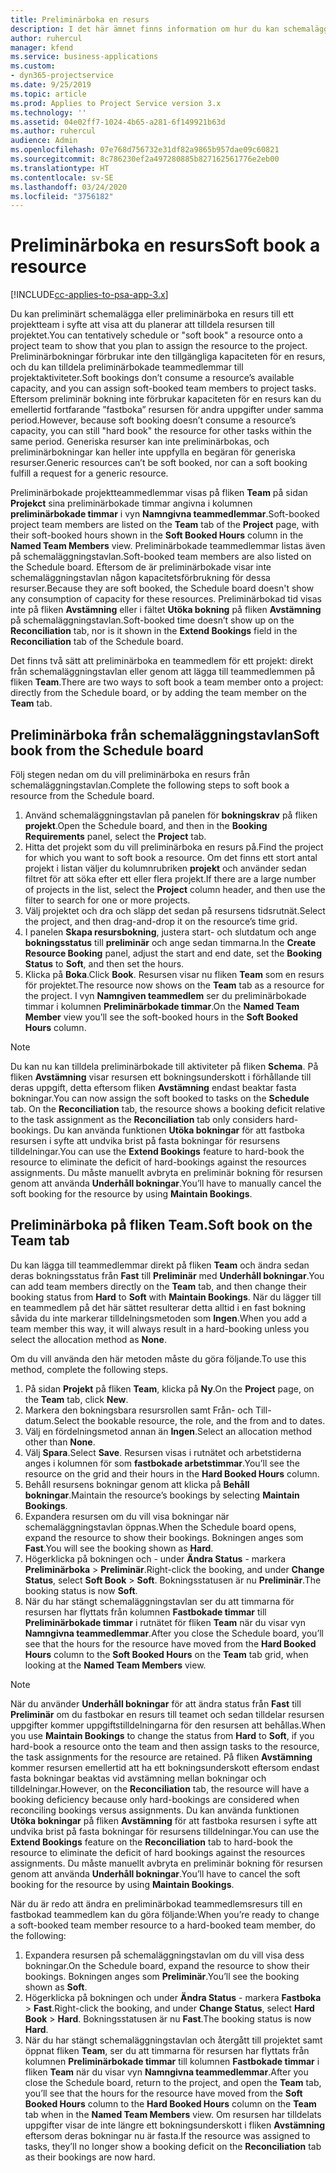 ```yaml
---
title: Preliminärboka en resurs
description: I det här ämnet finns information om hur du kan schemalägga eller preliminärboka projektteammedlemmar.
author: ruhercul
manager: kfend
ms.service: business-applications
ms.custom:
- dyn365-projectservice
ms.date: 9/25/2019
ms.topic: article
ms.prod: Applies to Project Service version 3.x
ms.technology: ''
ms.assetid: 04e02ff7-1024-4b65-a281-6f149921b63d
ms.author: ruhercul
audience: Admin
ms.openlocfilehash: 07e768d756732e31df82a9865b957dae09c60821
ms.sourcegitcommit: 8c786230ef2a497280885b827162561776e2eb00
ms.translationtype: HT
ms.contentlocale: sv-SE
ms.lasthandoff: 03/24/2020
ms.locfileid: "3756182"
---
```

# <a name="soft-book-a-resource"></a><span data-ttu-id="5d489-103">Preliminärboka en resurs</span><span class="sxs-lookup"><span data-stu-id="5d489-103">Soft book a resource</span></span>

[!INCLUDE[cc-applies-to-psa-app-3.x](../includes/cc-applies-to-psa-app-3x.md)]

<span data-ttu-id="5d489-104">Du kan preliminärt schemalägga eller preliminärboka en resurs till ett projektteam i syfte att visa att du planerar att tilldela resursen till projektet.</span><span class="sxs-lookup"><span data-stu-id="5d489-104">You can tentatively schedule or "soft book" a resource onto a project team to show that you plan to assign the resource to the project.</span></span> <span data-ttu-id="5d489-105">Preliminärbokningar förbrukar inte den tillgängliga kapaciteten för en resurs, och du kan tilldela preliminärbokade teammedlemmar till projektaktiviteter.</span><span class="sxs-lookup"><span data-stu-id="5d489-105">Soft bookings don’t consume a resource’s available capacity, and you can assign soft-booked team members to project tasks.</span></span> <span data-ttu-id="5d489-106">Eftersom preliminär bokning inte förbrukar kapaciteten för en resurs kan du emellertid fortfarande ”fastboka” resursen för andra uppgifter under samma period.</span><span class="sxs-lookup"><span data-stu-id="5d489-106">However, because soft booking doesn’t consume a resource’s capacity, you can still "hard book" the resource for other tasks within the same period.</span></span> <span data-ttu-id="5d489-107">Generiska resurser kan inte preliminärbokas, och preliminärbokningar kan heller inte uppfylla en begäran för generiska resurser.</span><span class="sxs-lookup"><span data-stu-id="5d489-107">Generic resources can’t be soft booked, nor can a soft booking fulfill a request for a generic resource.</span></span>

<span data-ttu-id="5d489-108">Preliminärbokade projektteammedlemmar visas på fliken **Team** på sidan **Projekct** sina preliminärbokade timmar angivna i kolumnen **preliminärbokade timmar** i vyn **Namngivna teammedlemmar**.</span><span class="sxs-lookup"><span data-stu-id="5d489-108">Soft-booked project team members are listed on the **Team** tab of the **Project** page, with their soft-booked hours shown in the **Soft Booked Hours** column in the **Named Team Members** view.</span></span> <span data-ttu-id="5d489-109">Preliminärbokade teammedlemmar listas även på schemaläggningstavlan.</span><span class="sxs-lookup"><span data-stu-id="5d489-109">Soft-booked team members are also listed on the Schedule board.</span></span> <span data-ttu-id="5d489-110">Eftersom de är preliminärbokade visar inte schemaläggningstavlan någon kapacitetsförbrukning för dessa resurser.</span><span class="sxs-lookup"><span data-stu-id="5d489-110">Because they are soft booked, the Schedule board doesn't show any consumption of capacity for these resources.</span></span> <span data-ttu-id="5d489-111">Preliminärbokad tid visas inte på fliken **Avstämning** eller i fältet **Utöka bokning** på fliken **Avstämning** på schemaläggningstavlan.</span><span class="sxs-lookup"><span data-stu-id="5d489-111">Soft-booked time doesn’t show up on the **Reconciliation** tab, nor is it shown in the **Extend Bookings** field in the **Reconciliation** tab of the Schedule board.</span></span> 

<span data-ttu-id="5d489-112">Det finns två sätt att preliminärboka en teammedlem för ett projekt: direkt från schemaläggningstavlan eller genom att lägga till teammedlemmen på fliken **Team**.</span><span class="sxs-lookup"><span data-stu-id="5d489-112">There are two ways to soft book a team member onto a project: directly from the Schedule board, or by adding the team member on the **Team** tab.</span></span> 

## <a name="soft-book-from-the-schedule-board"></a><span data-ttu-id="5d489-113">Preliminärboka från schemaläggningstavlan</span><span class="sxs-lookup"><span data-stu-id="5d489-113">Soft book from the Schedule board</span></span>
<span data-ttu-id="5d489-114">Följ stegen nedan om du vill preliminärboka en resurs från schemaläggningstavlan.</span><span class="sxs-lookup"><span data-stu-id="5d489-114">Complete the following steps to soft book a resource from the Schedule board.</span></span> 

1. <span data-ttu-id="5d489-115">Använd schemaläggningstavlan på panelen för **bokningskrav** på fliken **projekt**.</span><span class="sxs-lookup"><span data-stu-id="5d489-115">Open the Schedule board, and then in the **Booking Requirements** panel, select the **Project** tab.</span></span>
2. <span data-ttu-id="5d489-116">Hitta det projekt som du vill preliminärboka en resurs på.</span><span class="sxs-lookup"><span data-stu-id="5d489-116">Find the project for which you want to soft book a resource.</span></span> <span data-ttu-id="5d489-117">Om det finns ett stort antal projekt i listan väljer du kolumnrubriken **projekt** och använder sedan filtret för att söka efter ett eller flera projekt.</span><span class="sxs-lookup"><span data-stu-id="5d489-117">If there are a large number of projects in the list, select the **Project** column header, and then use the filter to search for one or more projects.</span></span>
3. <span data-ttu-id="5d489-118">Välj projektet och dra och släpp det sedan på resursens tidsrutnät.</span><span class="sxs-lookup"><span data-stu-id="5d489-118">Select the project, and then drag-and-drop it on the resource’s time grid.</span></span>
5. <span data-ttu-id="5d489-119">I panelen **Skapa resursbokning**, justera start- och slutdatum och ange **bokningsstatus** till **preliminär** och ange sedan timmarna.</span><span class="sxs-lookup"><span data-stu-id="5d489-119">In the **Create Resource Booking** panel, adjust the start and end date, set the **Booking Status** to **Soft**, and then set the hours.</span></span> 
6. <span data-ttu-id="5d489-120">Klicka på **Boka**.</span><span class="sxs-lookup"><span data-stu-id="5d489-120">Click **Book**.</span></span> <span data-ttu-id="5d489-121">Resursen visar nu fliken **Team** som en resurs för projektet.</span><span class="sxs-lookup"><span data-stu-id="5d489-121">The resource now shows on the **Team** tab as a resource for the project.</span></span> <span data-ttu-id="5d489-122">I vyn **Namngiven teammedlem** ser du preliminärbokade timmar i kolumnen **Preliminärbokade timmar**.</span><span class="sxs-lookup"><span data-stu-id="5d489-122">On the **Named Team Member** view you’ll see the soft-booked hours in the **Soft Booked Hours** column.</span></span>

> [!NOTE]
> <span data-ttu-id="5d489-123">Du kan nu kan tilldela preliminärbokade till aktiviteter på fliken **Schema**. På fliken **Avstämning** visar resursen ett bokningsunderskott i förhållande till deras uppgift, detta eftersom fliken **Avstämning** endast beaktar fasta bokningar.</span><span class="sxs-lookup"><span data-stu-id="5d489-123">You can now assign the soft booked to tasks on the **Schedule** tab. On the **Reconciliation** tab, the resource shows a booking deficit relative to the task assignment as the **Reconciliation** tab only considers hard-bookings.</span></span> <span data-ttu-id="5d489-124">Du kan använda funktionen **Utöka bokningar** för att fastboka resursen i syfte att undvika brist på fasta bokningar för resursens tilldelningar.</span><span class="sxs-lookup"><span data-stu-id="5d489-124">You can use the **Extend Bookings** feature to hard-book the resource to eliminate the deficit of hard-bookings against the resources assignments.</span></span> <span data-ttu-id="5d489-125">Du måste manuellt avbryta en preliminär bokning för resursen genom att använda **Underhåll bokningar**.</span><span class="sxs-lookup"><span data-stu-id="5d489-125">You’ll have to manually cancel the soft booking for the resource by using **Maintain Bookings**.</span></span>

## <a name="soft-book-on-the-team-tab"></a><span data-ttu-id="5d489-126">Preliminärboka på fliken Team.</span><span class="sxs-lookup"><span data-stu-id="5d489-126">Soft book on the Team tab</span></span>

<span data-ttu-id="5d489-127">Du kan lägga till teammedlemmar direkt på fliken **Team** och ändra sedan deras bokningsstatus från **Fast** till **Preliminär** med **Underhåll bokningar**.</span><span class="sxs-lookup"><span data-stu-id="5d489-127">You can add team members directly on the **Team** tab, and then change their booking status from **Hard** to **Soft** with **Maintain Bookings**.</span></span> <span data-ttu-id="5d489-128">När du lägger till en teammedlem på det här sättet resulterar detta alltid i en fast bokning såvida du inte markerar tilldelningsmetoden som **Ingen**.</span><span class="sxs-lookup"><span data-stu-id="5d489-128">When you add a team member this way, it will always result in a hard-booking unless you select the allocation method as **None**.</span></span>

<span data-ttu-id="5d489-129">Om du vill använda den här metoden måste du göra följande.</span><span class="sxs-lookup"><span data-stu-id="5d489-129">To use this method, complete the following steps.</span></span>

1. <span data-ttu-id="5d489-130">På sidan **Projekt** på fliken **Team**, klicka på **Ny**.</span><span class="sxs-lookup"><span data-stu-id="5d489-130">On the **Project** page, on the **Team** tab, click **New**.</span></span>
2. <span data-ttu-id="5d489-131">Markera den bokningsbara resursrollen samt Från- och Till-datum.</span><span class="sxs-lookup"><span data-stu-id="5d489-131">Select the bookable resource, the role, and the from and to dates.</span></span>
3. <span data-ttu-id="5d489-132">Välj en fördelningsmetod annan än **Ingen**.</span><span class="sxs-lookup"><span data-stu-id="5d489-132">Select an allocation method other than **None**.</span></span>
4. <span data-ttu-id="5d489-133">Välj **Spara**.</span><span class="sxs-lookup"><span data-stu-id="5d489-133">Select **Save**.</span></span> <span data-ttu-id="5d489-134">Resursen visas i rutnätet och arbetstiderna anges i kolumnen för som **fastbokade arbetstimmar**.</span><span class="sxs-lookup"><span data-stu-id="5d489-134">You’ll see the resource on the grid and their hours in the **Hard Booked Hours** column.</span></span>
5. <span data-ttu-id="5d489-135">Behåll resursens bokningar genom att klicka på **Behåll bokningar**.</span><span class="sxs-lookup"><span data-stu-id="5d489-135">Maintain the resource’s bookings by selecting **Maintain Bookings**.</span></span>
6. <span data-ttu-id="5d489-136">Expandera resursen om du vill visa bokningar när schemaläggningstavlan öppnas.</span><span class="sxs-lookup"><span data-stu-id="5d489-136">When the Schedule board opens, expand the resource to show their bookings.</span></span> <span data-ttu-id="5d489-137">Bokningen anges som **Fast**.</span><span class="sxs-lookup"><span data-stu-id="5d489-137">You will see the booking shown as **Hard**.</span></span>
7. <span data-ttu-id="5d489-138">Högerklicka på bokningen och - under **Ändra Status** - markera **Preliminärboka** \> **Preliminär**.</span><span class="sxs-lookup"><span data-stu-id="5d489-138">Right-click the booking, and under **Change Status**, select **Soft Book** \> **Soft**.</span></span> <span data-ttu-id="5d489-139">Bokningsstatusen är nu **Preliminär**.</span><span class="sxs-lookup"><span data-stu-id="5d489-139">The booking status is now **Soft**.</span></span>
8. <span data-ttu-id="5d489-140">När du har stängt schemaläggningstavlan ser du att timmarna för resursen har flyttats från kolumnen **Fastbokade timmar** till **Preliminärbokade timmar** i rutnätet för fliken **Team** när du visar vyn **Namngivna teammedlemmar**.</span><span class="sxs-lookup"><span data-stu-id="5d489-140">After you close the Schedule board, you’ll see that the hours for the resource have moved from the **Hard Booked Hours** column to the **Soft Booked Hours** on the **Team** tab grid, when looking at the **Named Team Members** view.</span></span>

> [!NOTE]
> <span data-ttu-id="5d489-141">När du använder **Underhåll bokningar** för att ändra status från **Fast** till **Preliminär** om du fastbokar en resurs till teamet och sedan tilldelar resursen uppgifter kommer uppgiftstilldelningarna för den resursen att behållas.</span><span class="sxs-lookup"><span data-stu-id="5d489-141">When you use **Maintain Bookings** to change the status from **Hard** to **Soft**, if you hard-book a resource onto the team and then assign tasks to the resource, the task assignments for the resource are retained.</span></span> <span data-ttu-id="5d489-142">På fliken **Avstämning** kommer resursen emellertid att ha ett bokningsunderskott eftersom endast fasta bokningar beaktas vid avstämning mellan bokningar och tilldelningar.</span><span class="sxs-lookup"><span data-stu-id="5d489-142">However, on the **Reconciliation** tab, the resource will have a booking deficiency because only hard-bookings are considered when reconciling bookings versus assignments.</span></span> <span data-ttu-id="5d489-143">Du kan använda funktionen **Utöka bokningar** på fliken **Avstämning** för att fastboka resursen i syfte att undvika brist på fasta bokningar för resursens tilldelningar.</span><span class="sxs-lookup"><span data-stu-id="5d489-143">You can use the **Extend Bookings** feature on the **Reconciliation** tab to hard-book the resource to eliminate the deficit of hard bookings against the resources assignments.</span></span> <span data-ttu-id="5d489-144">Du måste manuellt avbryta en preliminär bokning för resursen genom att använda **Underhåll bokningar**.</span><span class="sxs-lookup"><span data-stu-id="5d489-144">You’ll have to cancel the soft booking for the resource by using **Maintain Bookings**.</span></span>

<span data-ttu-id="5d489-145">När du är redo att ändra en preliminärbokad teammedlemsresurs till en fastbokad teammedlem kan du göra följande:</span><span class="sxs-lookup"><span data-stu-id="5d489-145">When you’re ready to change a soft-booked team member resource to a hard-booked team member, do the following:</span></span>

1. <span data-ttu-id="5d489-146">Expandera resursen på schemaläggningstavlan om du vill visa dess bokningar.</span><span class="sxs-lookup"><span data-stu-id="5d489-146">On the Schedule board, expand the resource to show their bookings.</span></span> <span data-ttu-id="5d489-147">Bokningen anges som **Preliminär**.</span><span class="sxs-lookup"><span data-stu-id="5d489-147">You’ll see the booking shown as **Soft**.</span></span>
2. <span data-ttu-id="5d489-148">Högerklicka på bokningen och under **Ändra Status** - markera **Fastboka** \> **Fast**.</span><span class="sxs-lookup"><span data-stu-id="5d489-148">Right-click the booking, and under **Change Status**, select **Hard Book** \> **Hard**.</span></span> <span data-ttu-id="5d489-149">Bokningsstatusen är nu **Fast**.</span><span class="sxs-lookup"><span data-stu-id="5d489-149">The booking status is now **Hard**.</span></span>
3. <span data-ttu-id="5d489-150">När du har stängt schemaläggningstavlan och återgått till projektet samt öppnat fliken **Team**, ser du att timmarna för resursen har flyttats från kolumnen **Preliminärbokade timmar** till kolumnen **Fastbokade timmar** i fliken **Team** när du visar vyn **Namngivna teammedlemmar**.</span><span class="sxs-lookup"><span data-stu-id="5d489-150">After you close the Schedule board, return to the project, and open the **Team** tab, you’ll see that the hours for the resource have moved from the **Soft Booked Hours** column to the **Hard Booked Hours** column on the **Team** tab when in the **Named Team Members** view.</span></span> <span data-ttu-id="5d489-151">Om resursen har tilldelats uppgifter visar de inte längre ett bokningsunderskott i fliken **Avstämning** eftersom deras bokningar nu är fasta.</span><span class="sxs-lookup"><span data-stu-id="5d489-151">If the resource was assigned to tasks, they’ll no longer show a booking deficit on the **Reconciliation** tab as their bookings are now hard.</span></span>


